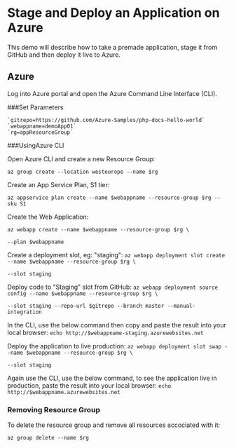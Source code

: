 # Stage and Deploy an Application on Azure

This demo will describe how to take a premade application, stage it from GitHub and then deploy it live to Azure.

## Azure

Log into Azure portal and open the Azure Command Line Interface (CLI).

###Set Parameters

    `gitrepo=https://github.com/Azure-Samples/php-docs-hello-world`
    `webappname=demoApp01`
    `rg=appResourceGroup`

###UsingAzure CLI

Open Azure CLI and create a new Resource Group:

`az group create --location westeurope --name $rg`

Create an App Service Plan, S1 tier:

`az appservice plan create --name $webappname --resource-group $rg --sku S1`

Create the Web Application:

`az webapp create --name $webappname --resource-group $rg \`

`--plan $webappname`

Create a deployment slot, eg: "staging":
`az webapp deployment slot create --name $webappname --resource-group $rg \`

`--slot staging`

Deploy code to "Staging" slot from GitHub:
`az webapp deployment source config --name $webappname --resource-group $rg \`

`--slot staging --repo-url $gitrepo --branch master --manual-integration`

In the CLI, use the below command then copy and paste the result into your local browser:
`echo http://$webappname-staging.azurewebsites.net`

Deploy the application to live production:
`az webapp deployment slot swap --name $webappname --resource-group $rg \`

`--slot staging`

Again use the CLI, use the below command, to see the application live in production, paste the result into your local browser:
`echo http://$webappname.azurewebsites.net`

### Removing Resource Group

To delete the resource group and remove all resources accociated with it:

`az group delete --name $rg`